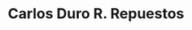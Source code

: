 ---
title: "Carlos Duro R. Repuestos"
url: /santiago/carlos-duro-r-repuestos/
shop: piezas de automóviles
---
